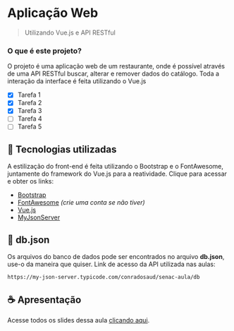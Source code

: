 # Aplicação Web

> Utilizando Vue.js e API RESTful

### O que é este projeto?

O projeto é uma aplicação web de um restaurante, onde é possível através de uma API RESTful buscar, alterar e remover dados do catálogo. Toda a interação da interface é feita utilizando o Vue.js

- [x] Tarefa 1
- [x] Tarefa 2
- [x] Tarefa 3
- [ ] Tarefa 4
- [ ] Tarefa 5

## 🔨 Tecnologias utilizadas

A estilização do front-end é feita utilizando o Bootstrap e o FontAwesome, juntamente do framework do Vue.js para a reatividade.
Clique para acessar e obter os links:
* [Bootstrap]( https://getbootstrap.com/docs/5.1/getting-started/introduction/)
* [FontAwesome](https://fontawesome.com/start) _(crie uma conta se não tiver)_
* [Vue.js](https://vuejs.org/v2/guide/)
* [MyJsonServer](https://my-json-server.typicode.com/)

## 📑 db.json

Os arquivos do banco de dados pode ser encontrados no arquivo **db.json**, use-o da maneira que quiser.
Link de acesso da API utilizada nas aulas:
```
https://my-json-server.typicode.com/conradosaud/senac-aula/db
```


## ☕ Apresentação

Acesse todos os slides dessa aula [clicando aqui](https://docs.google.com/presentation/d/1hH8856i7OTpF9nPAgZ3Ufr3Uf0_DpGcG3-KxjrQH70E/edit?usp=sharing).

